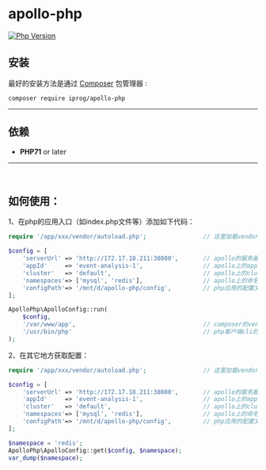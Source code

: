 # apollo-php

[![Php Version](https://img.shields.io/badge/php-%3E=7.1-brightgreen.svg?maxAge=2592000)](https://secure.php.net/)


## 安装

最好的安装方法是通过 [Composer](http://getcomposer.org/) 包管理器 :

```shell
composer require iprog/apollo-php
```

------

## 依赖

- **PHP71** or later

------
<br>

## 如何使用：

1、在php的应用入口（如index.php文件等）添加如下代码：

```php
require '/app/xxx/vendor/autoload.php';                // 这里加载vendor的自动加载

$config = [
	'serverUrl' => 'http://172.17.18.211:38080',       // apollo的服务器地址
	'appId'     => 'event-analysis-1',                 // apollo上的appid
    'cluster'   => 'default',                          // apollo上的cluster
    'namespaces'=> ['mysql', 'redis'],                 // apollo上的命名空间
    'configPath'=> '/mnt/d/apollo-php/config',         // php应用的配置文件目录，拉取apollo配置后，会将配置文件保存在该目录
];

ApolloPhp\ApolloConfig::run(
	$config, 
	'/var/www/app',                                    // composer的vendor所在目录
	'/usr/bin/php'                                     // php客户端cli的指令目录
);
```

2、在其它地方获取配置：

```php
require '/app/xxx/vendor/autoload.php';                // 这里加载vendor的自动加载

$config = [
	'serverUrl' => 'http://172.17.18.211:38080',       // apollo的服务器地址
	'appId'     => 'event-analysis-1',                 // apollo上的appid
    'cluster'   => 'default',                          // apollo上的cluster
    'namespaces'=> ['mysql', 'redis'],                 // apollo上的命名空间
    'configPath'=> '/mnt/d/apollo-php/config',         // php应用的配置文件目录，拉取apollo配置后，会将配置文件保存在该目录
];

$namespace = 'redis';
ApolloPhp\ApolloConfig::get($config, $namespace);
var_dump($namespace);
```